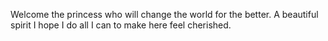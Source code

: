 Welcome the princess who will change the world for the better.
A beautiful spirit I hope I do all I can to make here feel cherished.
